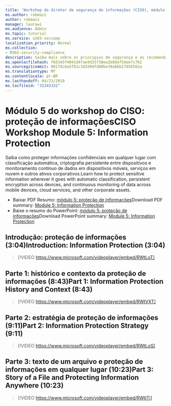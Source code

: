 ```yaml
---
title: 'Workshop do diretor de segurança de informações (CISO), módulo 5: proteção de informações'
ms.author: robmazz
author: robmazz
manager: laurawi
ms.audience: Admin
ms.topic: tutorial
ms.service: o365-seccomp
localization_priority: Normal
ms.collection:
- M365-security-compliance
description: Saiba mais sobre os princípios de segurança e as recomendações para modernização de segurança em sua organização.
ms.openlocfilehash: f68345f4041d4fae9d35f38ea2b80af5dee7c762
ms.sourcegitcommit: 0017dc6a5f81c165d9dfd88be39a6bb17856582e
ms.translationtype: MT
ms.contentlocale: pt-BR
ms.lasthandoff: 04/23/2019
ms.locfileid: "32243332"
---
```

# <a name="ciso-workshop-module-5-information-protection"></a><span data-ttu-id="f7112-103">Módulo 5 do workshop do CISO: proteção de informações</span><span class="sxs-lookup"><span data-stu-id="f7112-103">CISO Workshop Module 5: Information Protection</span></span>

<span data-ttu-id="f7112-104">Saiba como proteger informações confidenciais em qualquer lugar com classificação automática, criptografia persistente entre dispositivos e monitoramento contínuo de dados em dispositivos móveis, serviços em nuvem e outros ativos corporativos.</span><span class="sxs-lookup"><span data-stu-id="f7112-104">Learn how to protect sensitive information wherever it goes with automatic classification, persistent encryption across devices, and continuous monitoring of data across mobile devices, cloud services, and other corporate assets.</span></span>

- <span data-ttu-id="f7112-105">Baixar PDF Resumo: [módulo 5: proteção de informações](media/ciso-workshop-5-information-protection-strategy.pdf)</span><span class="sxs-lookup"><span data-stu-id="f7112-105">Download PDF summary: [Module 5: Information Protection](media/ciso-workshop-5-information-protection-strategy.pdf)</span></span>
- <span data-ttu-id="f7112-106">Baixe o resumo do PowerPoint: [módulo 5: proteção de informações](https://docs.microsoft.com/office365/securitycompliance/media/ciso-workshop-5-information-protection-strategy.pptx)</span><span class="sxs-lookup"><span data-stu-id="f7112-106">Download PowerPoint summary: [Module 5: Information Protection](https://docs.microsoft.com/office365/securitycompliance/media/ciso-workshop-5-information-protection-strategy.pptx)</span></span>

## <a name="introduction-information-protection-304"></a><span data-ttu-id="f7112-107">Introdução: proteção de informações (3:04)</span><span class="sxs-lookup"><span data-stu-id="f7112-107">Introduction: Information Protection (3:04)</span></span>

> [!VIDEO https://www.microsoft.com/videoplayer/embed/RWtLoT]

## <a name="part-1-information-protection-history-and-context-843"></a><span data-ttu-id="f7112-108">Parte 1: histórico e contexto da proteção de informações (8:43)</span><span class="sxs-lookup"><span data-stu-id="f7112-108">Part 1: Information Protection History and Context (8:43)</span></span>

> [!VIDEO https://www.microsoft.com/videoplayer/embed/RWtVXT]

## <a name="part-2-information-protection-strategy-911"></a><span data-ttu-id="f7112-109">Parte 2: estratégia de proteção de informações (9:11)</span><span class="sxs-lookup"><span data-stu-id="f7112-109">Part 2: Information Protection Strategy (9:11)</span></span>

> [!VIDEO https://www.microsoft.com/videoplayer/embed/RWtLoS]

## <a name="part-3-story-of-a-file-and-protecting-information-anywhere-1023"></a><span data-ttu-id="f7112-110">Parte 3: texto de um arquivo e proteção de informações em qualquer lugar (10:23)</span><span class="sxs-lookup"><span data-stu-id="f7112-110">Part 3: Story of a File and Protecting Information Anywhere (10:23)</span></span>

> [!VIDEO https://www.microsoft.com/videoplayer/embed/RWtITi]